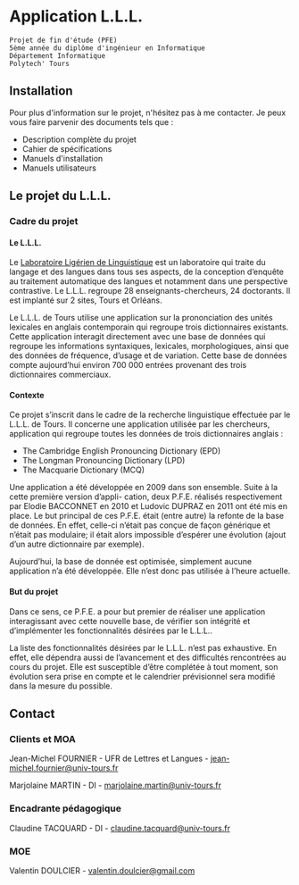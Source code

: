 Application L.L.L.
==================

    Projet de fin d'étude (PFE)
    5ème année du diplôme d'ingénieur en Informatique
    Département Informatique
    Polytech' Tours

Installation
------------

Pour plus d'information sur le projet, n'hésitez pas à me contacter.
Je peux vous faire parvenir des documents tels que :

* Description complète du projet
* Cahier de spécifications
* Manuels d'installation
* Manuels utilisateurs

Le projet du L.L.L.
------------------------

### Cadre du projet

#### Le L.L.L.

Le [Laboratoire Ligérien de Linguistique](http://www.univ-tours.fr/recherche/laboratoire-ligerien-de-linguistique-equipe-de-tours-lll-tours--120115.kjsp) est un laboratoire qui traite du langage
et des langues dans tous ses aspects, de la conception d’enquête au traitement automatique des langues et notamment dans une perspective contrastive. Le L.L.L. regroupe 28 enseignants-chercheurs,
24 doctorants. Il est implanté sur 2 sites, Tours et Orléans.

Le L.L.L. de Tours utilise une application sur la prononciation des unités lexicales en anglais contemporain qui regroupe trois dictionnaires existants.
Cette application interagit directement avec une base de données qui regroupe les informations syntaxiques, lexicales, morphologiques, ainsi que des données de fréquence, d’usage et de variation.
Cette base de données compte aujourd’hui environ 700 000 entrées provenant des trois dictionnaires commerciaux.

#### Contexte

Ce projet s’inscrit dans le cadre de la recherche linguistique effectuée par le L.L.L. de Tours. Il concerne une application utilisée par les chercheurs, application qui regroupe toutes les données
de trois dictionnaires anglais :

* The Cambridge English Pronouncing Dictionary (EPD)
* The Longman Pronouncing Dictionary (LPD)
* The Macquarie Dictionary (MCQ)

Une application a été développée en 2009 dans son ensemble. Suite à la cette première version d’appli- cation, deux P.F.E. réalisés respectivement par Elodie BACCONNET en 2010 et Ludovic DUPRAZ en
2011 ont été mis en place. Le but principal de ces P.F.E. était (entre autre) la refonte de la base de données. En effet, celle-ci n’était pas conçue de façon générique et n’était pas modulaire;
il était alors impossible d’espérer une évolution (ajout d’un autre dictionnaire par exemple).

Aujourd’hui, la base de donnée est optimisée, simplement aucune application n’a été développée. Elle n’est donc pas utilisée à l’heure actuelle.

#### But du projet

Dans ce sens, ce P.F.E. a pour but premier de réaliser une application interagissant avec cette nouvelle base, de vérifier son intégrité et d’implémenter les fonctionnalités désirées par le L.L.L..

La liste des fonctionnalités désirées par le L.L.L. n’est pas exhaustive. En effet, elle dépendra aussi de l’avancement et des difficultés rencontrées au cours du projet. Elle est susceptible d’être
complétée à tout moment, son évolution sera prise en compte et le calendrier prévisionnel sera modifié dans la mesure du possible.

Contact
-------

### Clients et MOA
Jean-Michel FOURNIER - UFR de Lettres et Langues - jean-michel.fournier@univ-tours.fr

Marjolaine MARTIN - DI - marjolaine.martin@univ-tours.fr

### Encadrante pédagogique
Claudine TACQUARD - DI - claudine.tacquard@univ-tours.fr

### MOE
Valentin DOULCIER - valentin.doulcier@gmail.com
